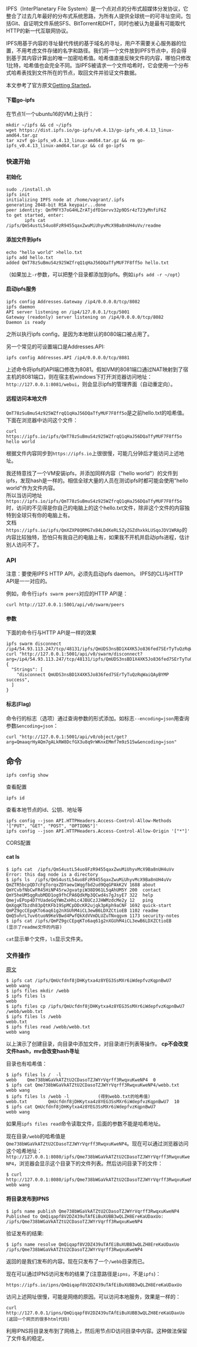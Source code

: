IPFS（InterPlanetary File System）是一个点对点的分布式超媒体分发协议，它整合了过去几年最好的分布式系统思路，为所有人提供全球统一的可寻址空间，包括Git、自证明文件系统SFS、BitTorrent和DHT，同时也被认为是最有可能取代HTTP的新一代互联网协议。

IPFS用基于内容的寻址替代传统的基于域名的寻址，用户不需要关心服务器的位置，不用考虑文件存储的名字和路径。我们将一个文件放到IPFS节点中，将会得到基于其内容计算出的唯一加密哈希值。哈希值直接反映文件的内容，哪怕只修改1比特，哈希值也会完全不同。当IPFS被请求一个文件哈希时，它会使用一个分布式哈希表找到文件所在的节点，取回文件并验证文件数据。

本文参考了官方原文[Getting Started](https://ipfs.io/docs/getting-started/)。  

#### 下载go-ipfs
在节点1(一个ubuntu16的VM)上执行：
```
mkdir ~/ipfs && cd ~/ipfs
wget https://dist.ipfs.io/go-ipfs/v0.4.13/go-ipfs_v0.4.13_linux-amd64.tar.gz
tar xzvf go-ipfs_v0.4.13_linux-amd64.tar.gz && rm go-ipfs_v0.4.13_linux-amd64.tar.gz && cd go-ipfs
```

### 快速开始
#### 初始化
```
sudo ./install.sh
ipfs init
initializing IPFS node at /home/vagrant/.ipfs
generating 2048-bit RSA keypair...done
peer identity: QmfMFY37oG4HLZrATjdfD1mrvv32p9DSr4zT23yMnfiF6Z
to get started, enter:
       ipfs cat /ipfs/QmS4ustL54uo8FzR9455qaxZwuMiUhyvMcX9Ba8nUH4uVv/readme
```
#### 添加文件到ipfs
```
echo "hello world" >hello.txt
ipfs add hello.txt
added QmT78zSuBmuS4z925WZfrqQ1qHaJ56DQaTfyMUF7F8ff5o hello.txt
```
（如果加上`-r`参数，可以把整个目录都添加到ipfs。例如`ipfs add -r ~/opt`）

#### 启动ipfs服务
```
ipfs config Addresses.Gateway /ip4/0.0.0.0/tcp/8082
ipfs daemon
API server listening on /ip4/127.0.0.1/tcp/5001
Gateway (readonly) server listening on /ip4/0.0.0.0/tcp/8082
Daemon is ready
```
之所以执行ipfs config，是因为本地默认的8080端口被占用了。

另一个常见的可设置端口是Addresses.API:
```
ipfs config Addresses.API /ip4/0.0.0.0/tcp/8081
```
上述命令将ipfs的API端口修改为8081。假如VM的8081端口通过NAT映射到了宿主机的8081端口，则在宿主机windows下打开浏览器访问地址：`http://127.0.0.1:8081/webui`，则会显示ipfs的管理界面（自动重定向）。

#### 远程访问本地文件
`QmT78zSuBmuS4z925WZfrqQ1qHaJ56DQaTfyMUF7F8ff5o`是之前hello.txt的哈希值。下面在浏览器中访问这个文件：
```
curl https://ipfs.io/ipfs/QmT78zSuBmuS4z925WZfrqQ1qHaJ56DQaTfyMUF7F8ff5o
hello world
```
根据文件内容同步到`https://ipfs.io`上很很慢，可能几分钟后才能访问上述地址。

我还特意找了一个VM安装ipfs，并添加同样内容（"hello world"）的文件到ipfs，发现hash是一样的。相信全球大量的人员在测试ipfs时都可能会使用"hello world"作为文件内容。  
所以当访问地址`https://ipfs.io/ipfs/QmT78zSuBmuS4z925WZfrqQ1qHaJ56DQaTfyMUF7F8ff5o`时，访问的不见得是你自己的电脑上的这个hello.txt文件，除非这个文件的内容独特到全球只有你的电脑上有。  
文档`https://ipfs.io/ipfs/QmXZXP8QRMG7xB4LDdKeRL5ZyZGZdhxkkLUSqoJDV1WRAp`的内容比较独特，恐怕只有我自己的电脑上有，如果我不开机并启动ipfs进程，估计别人访问不了。

### API
注意：要使用IPFS HTTP API，必须先启动ipfs daemon。
IPFS的CLI与HTTP API是一一对应的。

例如，命令行`ipfs swarm peers`对应的HTTP API是：
```
curl http://127.0.0.1:5001/api/v0/swarm/peers
```
#### 参数
下面的命令行与HTTP API是一样的效果
```
ipfs swarm disconnect /ip4/54.93.113.247/tcp/48131/ipfs/QmUDS3nsBD1X4XK5Jo836fed7SErTyTuQzRqWaiQAyBYMP
curl "http://127.0.0.1:5001/api/v0/swarm/disconnect?arg=/ip4/54.93.113.247/tcp/48131/ipfs/QmUDS3nsBD1X4XK5Jo836fed7SErTyTuQzRqWaiQAyBYMP"
{
  "Strings": [
    "disconnect QmUDS3nsBD1X4XK5Jo836fed7SErTyTuQzRqWaiQAyBYMP success",
  ]
}
```
#### 标志(Flag)
命令行的标志（选项）通过查询参数的形式添加。如标志`--encoding=json`用查询参数`&encoding=json`：
```
curl "http://127.0.0.1:5001/api/v0/object/get?arg=QmaaqrHyAQm7gALkRW8DcfGX3u8q9rWKnxEMmf7m9z515w&encoding=json"
```

## 命令
```
ipfs config show
```
查看配置

```
ipfs id
```
查看本地节点的id、公钥、地址等

```
ipfs config --json API.HTTPHeaders.Access-Control-Allow-Methods '["PUT", "GET", "POST", "OPTIONS"]'
ipfs config --json API.HTTPHeaders.Access-Control-Allow-Origin '["*"]'
```
CORS配置

#### cat ls
```
$ ipfs cat  /ipfs/QmS4ustL54uo8FzR9455qaxZwuMiUhyvMcX9Ba8nUH4uVv
Error: this dag node is a directory
$ ipfs ls  /ipfs/QmS4ustL54uo8FzR9455qaxZwuMiUhyvMcX9Ba8nUH4uVv
QmZTR5bcpQD7cFgTorqxZDYaew1Wqgfbd2ud9QqGPAkK2V 1688 about
QmYCvbfNbCwFR45HiNP45rwJgvatpiW38D961L5qAhUM5Y 200  contact
QmY5heUM5qgRubMDD1og9fhCPA6QdkMp3QCwd4s7gJsyE7 322  help
QmejvEPop4D7YUadeGqYWmZxHhLc4JBUCzJJHWMzdcMe2y 12   ping
QmXgqKTbzdh83pQtKFb19SpMCpDDcKR2ujqk3pKph9aCNF 1692 quick-start
QmPZ9gcCEpqKTo6aq61g2nXGUhM4iCL3ewB6LDXZCtioEB 1102 readme
QmQ5vhrL7uv6tuoN9KeVBwd4PwfQkXdVVmDLUZuTNxqgvm 1173 security-notes
$ ipfs cat /ipfs/QmPZ9gcCEpqKTo6aq61g2nXGUhM4iCL3ewB6LDXZCtioEB
(显示了readme文件的内容)
```
`cat`显示单个文件，`ls`显示文件夹。

### 文件操作
[原文](http://www.8btc.com/iffs-ipns)  

```
$ ipfs cat /ipfs/QmUcfdnf8jDHKytxa4z8YEG3SsMXr6iWdepfvzKqpnBwU7
webb wang
$ ipfs files mkdir /webb
$ ipfs files ls
webb
$ ipfs files cp /ipfs/QmUcfdnf8jDHKytxa4z8YEG3SsMXr6iWdepfvzKqpnBwU7 /webb/webb.txt
$ ipfs files ls /webb
webb.txt
$ ipfs files read /webb/webb.txt
webb wang
```
以上演示了创建目录，向目录中添加文件，对目录进行列表等操作。
**cp不会改变文件hash，mv会改变hash寻址**

目录也有哈希值：
```
$ ipfs files ls /  -l
webb    Qme738bWGaVkATZtU2CDasoTZJWYrVqrff3RwqxuKweNP4  0
$ ipfs cat Qme738bWGaVkATZtU2CDasoTZJWYrVqrff3RwqxuKweNP4/webb.txt
webb wang
$ ipfs files ls /webb -l           (得到webb.txt的哈希值)
webb.txt        QmUcfdnf8jDHKytxa4z8YEG3SsMXr6iWdepfvzKqpnBwU7  10
$ ipfs cat QmUcfdnf8jDHKytxa4z8YEG3SsMXr6iWdepfvzKqpnBwU7  
webb wang
```
如果用`ipfs files read`命令读取文件，后面的参数不能是哈希地址。  

现在目录`/webb`的哈希值是`Qme738bWGaVkATZtU2CDasoTZJWYrVqrff3RwqxuKweNP4`。现在可以通过浏览器访问这个哈希地址：`http://127.0.0.1:8080/ipfs/Qme738bWGaVkATZtU2CDasoTZJWYrVqrff3RwqxuKweNP4`，浏览器会显示这个目录下的文件列表。然后访问目录下的文件：
```
$ curl http://127.0.0.1:8080/ipfs/Qme738bWGaVkATZtU2CDasoTZJWYrVqrff3RwqxuKweNP4/webb.txt
webb wang
```

#### 将目录发布到IPNS
```
$ ipfs name publish Qme738bWGaVkATZtU2CDasoTZJWYrVqrff3RwqxuKweNP4
Published to QmQiqapf8V2DZ439uTAfEiBuXUBB3wQLZH8EreKaUDaxUo: /ipfs/Qme738bWGaVkATZtU2CDasoTZJWYrVqrff3RwqxuKweNP4
```
验证发布的结果:
```
$ ipfs name resolve QmQiqapf8V2DZ439uTAfEiBuXUBB3wQLZH8EreKaUDaxUo
/ipfs/Qme738bWGaVkATZtU2CDasoTZJWYrVqrff3RwqxuKweNP4
```
返回的是我们发布的内容。现在只发布了一个`/webb`目录而已。

现在可以通过IPNS访问发布的结果了(注意路径是`ipns`，不是`ipfs`)：
```
https://ipfs.io/ipns/QmQiqapf8V2DZ439uTAfEiBuXUBB3wQLZH8EreKaUDaxUo
```
访问上述网址很慢，可能是网络的原因。可以访问本地服务，效果是一样的：
```
curl http://127.0.0.1/ipns/QmQiqapf8V2DZ439uTAfEiBuXUBB3wQLZH8EreKaUDaxUo
(返回一个网页的很多html代码)
```
利用IPNS将目录发布到了网络上，然后用节点ID访问目录中内容。这种做法保留了文件名的稳定。
